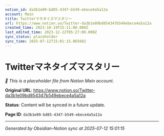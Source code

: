 ```yaml
---
notion_id: da3b1e09-bd85-4347-b549-ebece4a5a12a
account: Main
title: Twitterマネタイズマスタリー
url: https://www.notion.so/Twitter-da3b1e09bd854347b549ebece4a5a12a
created_time: 2023-10-19T15:11:00.000Z
last_edited_time: 2023-12-22T05:27:00.000Z
sync_status: placeholder
sync_time: 2025-07-12T15:01:15.065602
---
```


# Twitterマネタイズマスタリー

*🔄 This is a placeholder file from Notion Main account.*

**Original URL**: https://www.notion.so/Twitter-da3b1e09bd854347b549ebece4a5a12a

**Status**: Content will be synced in a future update.

**Page ID**: `da3b1e09-bd85-4347-b549-ebece4a5a12a`

---

*Generated by Obsidian-Notion sync at 2025-07-12 15:01:15*
